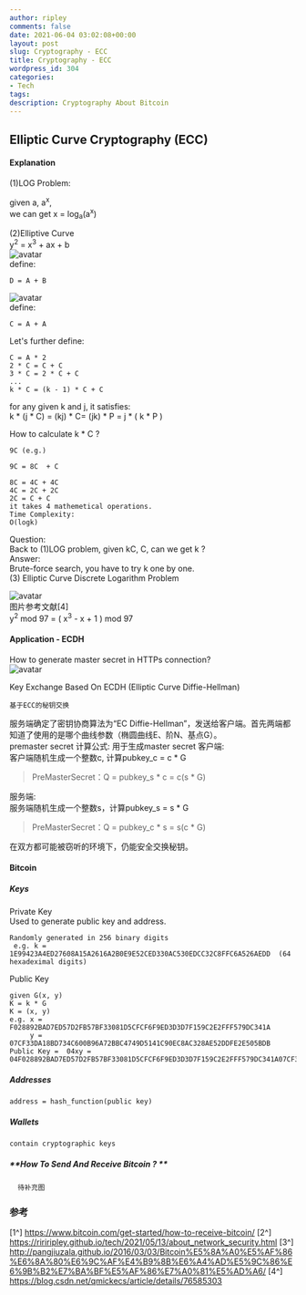 ```yaml
---
author: ripley
comments: false
date: 2021-06-04 03:02:08+00:00
layout: post
slug: Cryptography - ECC
title: Cryptography - ECC
wordpress_id: 304
categories:
- Tech
tags:
description: Cryptography About Bitcoin
---
```

## **Elliptic Curve Cryptography (ECC)**
#### **Explanation**
(1)LOG Problem:  
  
given a, a<sup>x</sup>,    
we can get x = log<sub>a</sub>(a<sup>x</sup>)     

(2)Elliptive Curve  
y<sup>2</sup> = x<sup>3</sup> + ax + b   
![avatar](https://ririripley.github.io/assets/img/ellipticCurve.png)  
define:    
```    
D = A + B     
```  
![avatar](https://ririripley.github.io/assets/img/ellipticCurve_tangency.png)  
define:      
```  
C = A + A     
```  
Let's further define:  
```  
C = A * 2
2 * C = C + C 
3 * C = 2 * C + C  
...
k * C = (k - 1) * C + C  
```
for any given k and j, it satisfies:  
k * (j * C) = (kj) * C= (jk) * P = j * ( k * P )  

How to calculate k * C ?
```
9C (e.g.)  
  
9C = 8C  + C

8C = 4C + 4C 
4C = 2C + 2C    
2C = C + C
it takes 4 mathemetical operations.  
Time Complexity:  
O(logk)  
```
Question:    
Back to (1)LOG problem, given kC, C, can we get k ?  
Answer:     
Brute-force search, you have to try k one by one.  
(3)  Elliptic Curve Discrete Logarithm Problem
  
![avatar](https://ririripley.github.io/assets/img/ECDLP.png)    
图片参考文献[4]  
y<sup>2</sup> mod 97   = ( x<sup>3</sup> - x + 1 ) mod 97         

#### **Application - ECDH**
How to generate master secret in HTTPs connection?  
![avatar](https://ririripley.github.io/assets/img/open_baidu.png)
    
Key Exchange Based On ECDH (Elliptic Curve Diffie-Hellman)    
```
基于ECC的秘钥交换
```  

服务端确定了密钥协商算法为“EC Diffie-Hellman”，发送给客户端。首先两端都知道了使用的是哪个曲线参数（椭圆曲线E、阶N、基点G）。   
premaster secret 计算公式: 用于生成master secret
客户端:  
客户端随机生成一个整数c, 计算pubkey_c = c * G         
> PreMasterSecret：Q = pubkey_s * c = c(s * G)  
    
服务端:   
服务端随机生成一个整数s，计算pubkey_s = s * G       
>  PreMasterSecret：Q = pubkey_c * s = s(c * G)  

在双方都可能被窃听的环境下，仍能安全交换秘钥。  

#### **Bitcoin**    
##### **Keys**  
Private Key    
Used to generate public key and address.  
```
Randomly generated in 256 binary digits  
 e.g. k =  1E99423A4ED27608A15A2616A2B0E9E52CED330AC530EDCC32C8FFC6A526AEDD  (64 hexadeximal digits)  
```   
Public Key  
 ```
given G(x, y)
K = k * G 
K = (x, y)   
 e.g. x = F028892BAD7ED57D2FB57BF33081D5CFCF6F9ED3D3D7F159C2E2FFF579DC341A  
      y = 07CF33DA18BD734C600B96A72BBC4749D5141C90EC8AC328AE52DDFE2E505BDB  
Public Key =  04xy = 04F028892BAD7ED57D2FB57BF33081D5CFCF6F9ED3D3D7F159C2E2FFF579DC341A07CF33DA18BD734C600B96A72BBC4749D5141C90EC8AC328AE52DDFE2E505BDB    
 ```
##### **Addresses**  
```
address = hash_function(public key)    
``` 
##### **Wallets**  
``` 
contain cryptographic keys
```   
##### **How To Send And Receive Bitcoin ? **    
      待补充图  
        
### **参考**     
[1^] https://www.bitcoin.com/get-started/how-to-receive-bitcoin/
[2^] https://ririripley.github.io/tech/2021/05/13/about_network_security.html
[3^] http://pangjiuzala.github.io/2016/03/03/Bitcoin%E5%8A%A0%E5%AF%86%E6%8A%80%E6%9C%AF%E4%B9%8B%E6%A4%AD%E5%9C%86%E6%9B%B2%E7%BA%BF%E5%AF%86%E7%A0%81%E5%AD%A6/
[4^] https://blog.csdn.net/qmickecs/article/details/76585303